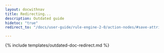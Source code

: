 ```yaml
---
layout: docwithnav
title: Redirecting...
description: Outdated guide
hidetoc: "true"
redirect_to: "/docs/user-guide/rule-engine-2-0/action-nodes/#save-attributes-node"

---
```


{% include templates/outdated-doc-redirect.md %}
